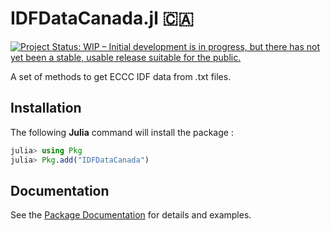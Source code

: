 # IDFDataCanada.jl 🇨🇦
[![Project Status: WIP – Initial development is in progress, but there has not yet been a stable, usable release suitable for the public.](https://www.repostatus.org/badges/latest/wip.svg)](https://www.repostatus.org/#wip)

A set of methods to get ECCC IDF data from .txt files.

## Installation

The following **Julia** command will install the package :

```julia
julia> using Pkg
julia> Pkg.add("IDFDataCanada")
```

## Documentation 

See the [Package Documentation]() for details and examples.